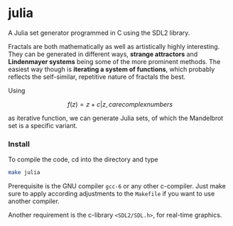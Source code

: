 # julia

A Julia set generator programmed in C using the SDL2 library.

Fractals are both mathematically as well as artistically highly interesting. They can be generated in different ways, **strange attractors** and **Lindenmayer systems** being some of the more prominent methods. 
The easiest way though is **iterating a system of functions**, which probably reflects the self-similar, repetitive nature of fractals the best.

Using 

```math
f(z) = z + c   | z,c are complex numbers
```
as iterative function, we can generate Julia sets, of which the Mandelbrot set is a specific variant.

### Install

To compile the code, cd into the directory and type

```bash
make julia
```

Prerequisite is the GNU compiler `gcc-6` or any other c-compiler. Just make sure to apply according adjustments to the `Makefile` if you want to use another compiler.

Another requirement is the c-library `<SDL2/SDL.h>`, for real-time graphics.